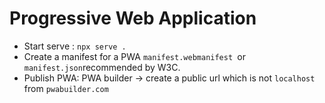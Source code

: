 # Progressive Web Application
- Start serve : `npx serve .`
- Create a manifest for a PWA  `manifest.webmanifest `or `manifest.json`recommended by W3C.
- Publish PWA: PWA builder -> create a public url which is not `localhost` from `pwabuilder.com`